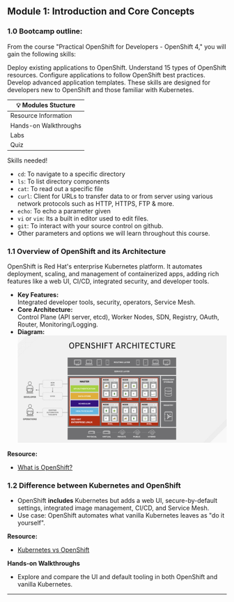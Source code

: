 ## Module 1: Introduction and Core Concepts 

### 1.0 Bootcamp outline:
From the course "Practical OpenShift for Developers - OpenShift 4," you will gain the following skills:

Deploy existing applications to OpenShift.
Understand 15 types of OpenShift resources.
Configure applications to follow OpenShift best practices.
Develop advanced application templates.
These skills are designed for developers new to OpenShift and those familiar with Kubernetes.

|💡 Modules Stucture  | 
| -------- |
| Resource Information  | 
| Hands-on Walkthroughs |
| Labs    | 
| Quiz |

Skills needed!
- `cd`: To navigate to a specific directory
- `ls`: To list directory components
- `cat`: To read out a specific file
- `curl`: Client for URLs to transfer data to or from server using various network protocols such as HTTP, HTTPS, FTP & more.
- `echo`: To echo a parameter given
- `vi` or `vim`: Its a built in editor used to edit files.
- `git`: To interact with your source control on github.
- Other parameters and options we will learn throughout this course. 



### 1.1 Overview of OpenShift and its Architecture

OpenShift is Red Hat's enterprise Kubernetes platform. It automates deployment, scaling, and management of containerized apps, adding rich features like a web UI, CI/CD, integrated security, and developer tools.

- **Key Features:**  
  Integrated developer tools, security, operators, Service Mesh.
- **Core Architecture:**  
  Control Plane (API server, etcd), Worker Nodes, SDN, Registry, OAuth, Router, Monitoring/Logging.
- **Diagram:**  
![OpenShift Architecture](/images/ocp-arch.png)

**Resource:**  
- [What is OpenShift?](https://youtu.be/KTN_QBuDplo)


### 1.2 Difference between Kubernetes and OpenShift

- OpenShift **includes** Kubernetes but adds a web UI, secure-by-default settings, integrated image management, CI/CD, and Service Mesh.
- Use case: OpenShift automates what vanilla Kubernetes leaves as "do it yourself".

**Resource:**  
- [Kubernetes vs OpenShift](XXXXX)

**Hands-on Walkthroughs**  
- Explore and compare the UI and default tooling in both OpenShift and vanilla Kubernetes.

---